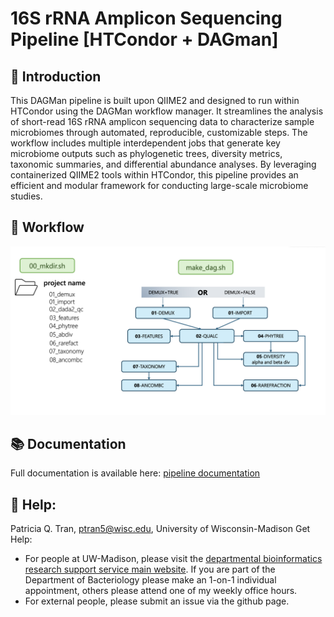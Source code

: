 # 16S rRNA Amplicon Sequencing Pipeline [HTCondor + DAGman]

## 📘 Introduction

This DAGMan pipeline is built upon QIIME2 and designed to run within HTCondor using the DAGMan workflow manager. It streamlines the analysis of short-read 16S rRNA amplicon sequencing data to characterize sample microbiomes through automated, reproducible, customizable steps. The workflow includes multiple interdependent jobs that generate key microbiome outputs such as phylogenetic trees, diversity metrics, taxonomic summaries, and differential abundance analyses. By leveraging containerized QIIME2 tools within HTCondor, this pipeline provides an efficient and modular framework for conducting large-scale microbiome studies.

## 🧩 Workflow
![diagram of 16S workflow DAG](docs/figure_16S_wf.png)

## 📚 Documentation
Full documentation is available here: [pipeline documentation](https://uw-madison-bacteriology-bioinformatics.github.io/16S_microbiome_wf/)

## 💬 Help:
Patricia Q. Tran, ptran5@wisc.edu, University of Wisconsin-Madison Get Help:
- For people at UW-Madison, please visit the [departmental bioinformatics research support service main website](https://bioinformatics.bact.wisc.edu/). If you are part of the Department of Bacteriology please make an 1-on-1 individual appointment, others please attend one of my weekly office hours.
- For external people, please submit an issue via the github page.
